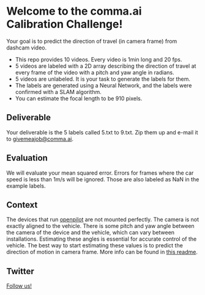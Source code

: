 Welcome to the comma.ai Calibration Challenge!
======

Your goal is to predict the direction of travel (in camera frame) from dashcam video.

- This repo provides 10 videos. Every video is 1min long and 20 fps.
- 5 videos are labeled with a 2D array describing the direction of travel at every frame of the video
  with a pitch and yaw angle in radians.
- 5 videos are unlabeled. It is your task to generate the labels for them.
- The labels are generated using a Neural Network, and the labels were confirmed with a SLAM algorithm.
- You can estimate the focal length to be 910 pixels.

Deliverable
-----

Your deliverable is the 5 labels called 5.txt to 9.txt. Zip them up and e-mail it to givemeajob@comma.ai.

Evaluation
-----

We will evaluate your mean squared error. Errors for frames where the car speed is less than 1m/s will be ignored.
Those are also labeled as NaN in the example labels.

Context
------
The devices that run [openpilot](https://github.com/commaai/openpilot/) are not mounted perfectly. The camera
is not exactly aligned to the vehicle. There is some pitch and yaw angle between the camera of the device and
the vehicle, which can vary between installations. Estimating these angles is essential for accurate control
of the vehicle. The best way to start estimating these values is to predict the direction of motion in camera
frame. More info  can be found in [this readme](https://github.com/commaai/openpilot/tree/master/common/transformations).


Twitter
------

<a href="https://twitter.com/comma_ai">Follow us!</a>

